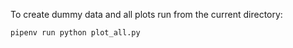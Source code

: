 
To create dummy data and all plots run from the current directory:

```
pipenv run python plot_all.py
```